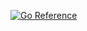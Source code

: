 [![Go Reference](https://pkg.go.dev/badge/github.com/trinovati/go-message-broker/v2.svg)](https://pkg.go.dev/github.com/trinovati/go-message-broker/v2)
